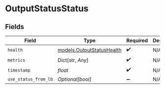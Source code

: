 # OutputStatusStatus


## Fields

| Field                                                        | Type                                                         | Required                                                     | Description                                                  |
| ------------------------------------------------------------ | ------------------------------------------------------------ | ------------------------------------------------------------ | ------------------------------------------------------------ |
| `health`                                                     | [models.OutputStatusHealth](../models/outputstatushealth.md) | :heavy_check_mark:                                           | N/A                                                          |
| `metrics`                                                    | Dict[str, *Any*]                                             | :heavy_check_mark:                                           | N/A                                                          |
| `timestamp`                                                  | *float*                                                      | :heavy_check_mark:                                           | N/A                                                          |
| `use_status_from_lb`                                         | *Optional[bool]*                                             | :heavy_minus_sign:                                           | N/A                                                          |